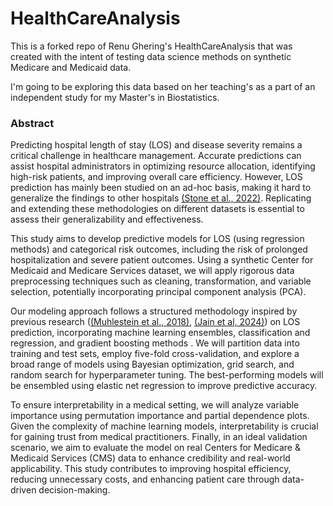 # HealthCareAnalysis

This is a forked repo of Renu Ghering's HealthCareAnalysis that was created with the intent of testing data science methods on synthetic Medicare and Medicaid data.

I'm going to be exploring this data based on her teaching's as a part of an independent study for my Master's in Biostatistics.

### Abstract

Predicting hospital length of stay (LOS) and disease severity remains a critical challenge in healthcare management. Accurate predictions can assist hospital administrators in optimizing resource allocation, identifying high-risk patients, and improving overall care efficiency. However, LOS prediction has mainly been studied on an ad-hoc basis, making it hard to generalize the findings to other hospitals [(Stone et al., 2022)](https://pmc.ncbi.nlm.nih.gov/articles/PMC9931263/#sec008). Replicating and extending these methodologies on different datasets is essential to assess their generalizability and effectiveness.

This study aims to develop predictive models for LOS (using regression methods) and categorical risk outcomes, including the risk of prolonged hospitalization and severe patient outcomes. Using a synthetic Center for Medicaid and Medicare Services dataset, we will apply rigorous data preprocessing techniques such as cleaning, transformation, and variable selection, potentially incorporating principal component analysis (PCA).

Our modeling approach follows a structured methodology inspired by previous research ([(Muhlestein et al., 2018)](https://pmc.ncbi.nlm.nih.gov/articles/PMC7137462/#sec2), [(Jain et al, 2024)](https://bmchealthservres.biomedcentral.com/articles/10.1186/s12913-024-11238-y#Abs1)) on LOS prediction, incorporating machine learning ensembles, classification and regression, and gradient boosting methods . We will partition data into training and test sets, employ five-fold cross-validation, and explore a broad range of models using Bayesian optimization, grid search, and random search for hyperparameter tuning. The best-performing models will be ensembled using elastic net regression to improve predictive accuracy.

To ensure interpretability in a medical setting, we will analyze variable importance using permutation importance and partial dependence plots. Given the complexity of machine learning models, interpretability is crucial for gaining trust from medical practitioners. Finally, in an ideal validation scenario, we aim to evaluate the model on real Centers for Medicare & Medicaid Services (CMS) data to enhance credibility and real-world applicability. This study contributes to improving hospital efficiency, reducing unnecessary costs, and enhancing patient care through data-driven decision-making.
